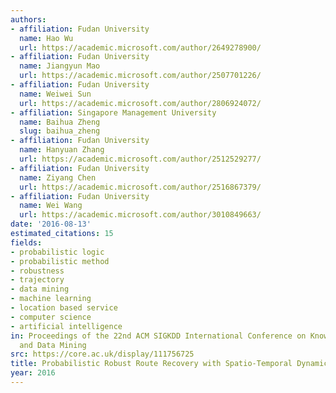 ```yaml
---
authors:
- affiliation: Fudan University
  name: Hao Wu
  url: https://academic.microsoft.com/author/2649278900/
- affiliation: Fudan University
  name: Jiangyun Mao
  url: https://academic.microsoft.com/author/2507701226/
- affiliation: Fudan University
  name: Weiwei Sun
  url: https://academic.microsoft.com/author/2806924072/
- affiliation: Singapore Management University
  name: Baihua Zheng
  slug: baihua_zheng
- affiliation: Fudan University
  name: Hanyuan Zhang
  url: https://academic.microsoft.com/author/2512529277/
- affiliation: Fudan University
  name: Ziyang Chen
  url: https://academic.microsoft.com/author/2516867379/
- affiliation: Fudan University
  name: Wei Wang
  url: https://academic.microsoft.com/author/3010849663/
date: '2016-08-13'
estimated_citations: 15
fields:
- probabilistic logic
- probabilistic method
- robustness
- trajectory
- data mining
- machine learning
- location based service
- computer science
- artificial intelligence
in: Proceedings of the 22nd ACM SIGKDD International Conference on Knowledge Discovery
  and Data Mining
src: https://core.ac.uk/display/111756725
title: Probabilistic Robust Route Recovery with Spatio-Temporal Dynamics
year: 2016
---
```

